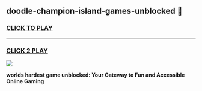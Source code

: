 
## doodle-champion-island-games-unblocked 👋
<h3>
<a href="https://premium.freeplayer.one?title=doodle-champion-island-games-unblocked&ref=14F">CLICK TO PLAY</a></h3>
<hr>

<h3>
<a href="https://premium.freeplayer.one?title=doodle-champion-island-games-unblocked&ref=14F">CLICK 2 PLAY</a>
  
</h3>

<a href="https://premium.freeplayer.one?title=doodle-champion-island-games-unblocked&ref=12F/"><img src="https://clearcache.store/games.png"></a>


**worlds hardest game unblocked: Your Gateway to Fun and Accessible Online Gaming**
